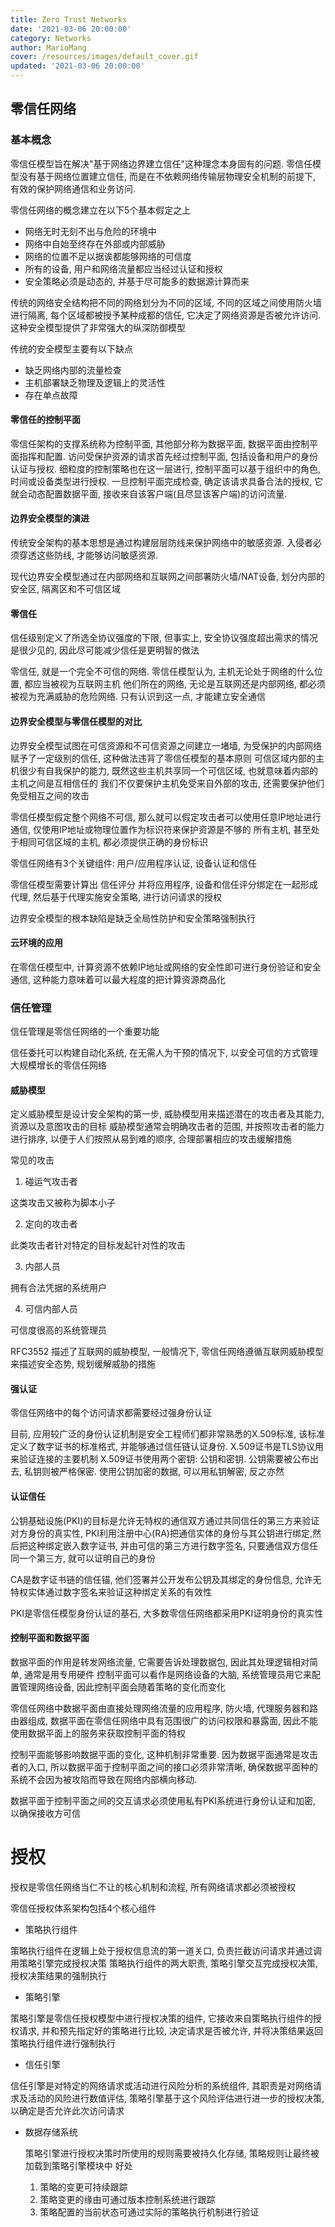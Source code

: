 ```yaml
---
title: Zero Trust Networks
date: '2021-03-06 20:00:00'
category: Networks
author: MarioMang
cover: /resources/images/default_cover.gif
updated: '2021-03-06 20:00:00'
---
```


## 零信任网络

### 基本概念

零信任模型旨在解决"基于网络边界建立信任"这种理念本身固有的问题. 零信任模型没有基于网络位置建立信任, 而是在不依赖网络传输层物理安全机制的前提下, 有效的保护网络通信和业务访问. 

零信任网络的概念建立在以下5个基本假定之上

* 网络无时无刻不出与危险的环境中
* 网络中自始至终存在外部或内部威胁
* 网络的位置不足以据诶都能够网络的可信度
* 所有的设备, 用户和网络流量都应当经过认证和授权
* 安全策略必须是动态的, 并基于尽可能多的数据源计算而来

传统的网络安全结构把不同的网络划分为不同的区域, 不同的区域之间使用防火墙进行隔离, 每个区域都被授予某种成都的信任,  它决定了网络资源是否被允许访问. 这种安全模型提供了非常强大的纵深防御模型

传统的安全模型主要有以下缺点

* 缺乏网络内部的流量检查
* 主机部署缺乏物理及逻辑上的灵活性
* 存在单点故障

#### 零信任的控制平面

零信任架构的支撑系统称为控制平面, 其他部分称为数据平面, 数据平面由控制平面指挥和配置. 访问受保护资源的请求首先经过控制平面, 包括设备和用户的身份认证与授权.
细粒度的控制策略也在这一层进行, 控制平面可以基于组织中的角色, 时间或设备类型进行授权. 
一旦控制平面完成检查, 确定该请求具备合法的授权, 它就会动态配置数据平面, 接收来自该客户端(且尽显该客户端)的访问流量.

#### 边界安全模型的演进

传统安全架构的基本思想是通过构建层层防线来保护网络中的敏感资源. 入侵者必须穿透这些防线, 才能够访问敏感资源.

现代边界安全模型通过在内部网络和互联网之间部署防火墙/NAT设备, 划分内部的安全区, 隔离区和不可信区域

#### 零信任

信任级别定义了所选全协议强度的下限, 但事实上, 安全协议强度超出需求的情况是很少见的, 因此尽可能减少信任是更明智的做法

零信任, 就是一个完全不可信的网络. 零信任模型认为, 主机无论处于网络的什么位置, 都应当被视为互联网主机
他们所在的网络, 无论是互联网还是内部网络, 都必须被视为充满威胁的危险网络. 只有认识到这一点, 才能建立安全通信

#### 边界安全模型与零信任模型的对比

边界安全模型试图在可信资源和不可信资源之间建立一堵墙, 为受保护的内部网络赋予了一定级别的信任, 这种做法违背了零信任模型的基本原则
可信区域内部的主机很少有自我保护的能力, 既然这些主机共享同一个可信区域, 也就意味着内部的主机之间是互相信任的
我们不仅要保护主机免受来自外部的攻击, 还需要保护他们免受相互之间的攻击

零信任模型假定整个网络不可信, 那么就可以假定攻击者可以使用任意IP地址进行通信, 仅使用IP地址或物理位置作为标识符来保护资源是不够的
所有主机, 甚至处于相同可信区域的主机, 都必须提供正确的身份标识

零信任网络有3个关键组件: 用户/应用程序认证, 设备认证和信任

零信任模型需要计算出 信任评分 并将应用程序, 设备和信任评分绑定在一起形成代理, 然后基于代理实施安全策略, 进行访问请求的授权

边界安全模型的根本缺陷是缺乏全局性防护和安全策略强制执行

#### 云环境的应用

在零信任模型中, 计算资源不依赖IP地址或网络的安全性即可进行身份验证和安全通信, 这种能力意味着可以最大程度的把计算资源商品化

### 信任管理

信任管理是零信任网络的一个重要功能

信任委托可以构建自动化系统, 在无需人为干预的情况下, 以安全可信的方式管理大规模增长的零信任网络

#### 威胁模型

定义威胁模型是设计安全架构的第一步, 威胁模型用来描述潜在的攻击者及其能力, 资源以及意图攻击的目标
威胁模型通常会明确攻击者的范围, 并按照攻击者的能力进行排序, 以便于人们按照从易到难的顺序, 合理部署相应的攻击缓解措施

常见的攻击

1. 碰运气攻击者

这类攻击又被称为脚本小子

2. 定向的攻击者

此类攻击者针对特定的目标发起针对性的攻击

3. 内部人员

拥有合法凭据的系统用户

4. 可信内部人员

可信度很高的系统管理员

RFC3552 描述了互联网的威胁模型, 一般情况下, 零信任网络遵循互联网威胁模型来描述安全态势, 规划缓解威胁的措施

#### 强认证

零信任网络中的每个访问请求都需要经过强身份认证

目前, 应用较广泛的身份认证机制是安全工程师们都非常熟悉的X.509标准, 该标准定义了数字证书的标准格式, 并能够通过信任链认证身份. X.509证书是TLS协议用来验证连接的主要机制
X.509证书使用两个密钥: 公钥和密钥. 公钥需要被公布出去, 私钥则被严格保密. 使用公钥加密的数据, 可以用私钥解密, 反之亦然

#### 认证信任

公钥基础设施(PKI)的目标是允许无特权的通信双方通过共同信任的第三方来验证对方身份的真实性, PKI利用注册中心(RA)把通信实体的身份与其公钥进行绑定,然后把这种绑定嵌入数字证书, 并由可信的第三方进行数字签名, 只要通信双方信任同一个第三方, 就可以证明自己的身份

CA是数字证书链的信任锚, 他们签署并公开发布公钥及其绑定的身份信息, 允许无特权实体通过数字签名来验证这种绑定关系的有效性

PKI是零信任模型身份认证的基石, 大多数零信任网络都采用PKI证明身份的真实性

#### 控制平面和数据平面

数据平面的作用是转发网络流量, 它需要告诉处理数据包, 因此其处理逻辑相对简单, 通常是用专用硬件
控制平面可以看作是网络设备的大脑, 系统管理员用它来配置管理网络设备, 因此控制平面会随着策略的变化而变化

零信任网络中数据平面由直接处理网络流量的应用程序, 防火墙, 代理服务器和路由器组成, 数据平面在零信任网络中具有范围很广的访问权限和暴露面, 因此不能使用数据平面上的服务来获取控制平面的特权

控制平面能够影响数据平面的变化, 这种机制非常重要. 因为数据平面通常是攻击者的入口, 所以数据平面于控制平面之间的接口必须非常清晰, 确保数据平面种的系统不会因为被攻陷而导致在网络内部横向移动.

数据平面于控制平面之间的交互请求必须使用私有PKI系统进行身份认证和加密, 以确保接收方可信

# 授权

授权是零信任网络当仁不让的核心机制和流程, 所有网络请求都必须被授权

零信任授权体系架构包括4个核心组件

* 策略执行组件

策略执行组件在逻辑上处于授权信息流的第一道关口, 负责拦截访问请求并通过调用策略引擎完成授权决策
策略执行组件的两大职责, 策略引擎交互完成授权决策, 授权决策结果的强制执行

* 策略引擎

策略引擎是零信任授权模型中进行授权决策的组件, 它接收来自策略执行组件的授权请求, 并和预先指定好的策略进行比较, 决定请求是否被允许, 并将决策结果返回策略执行组件进行强制执行

* 信任引擎

信任引擎是对特定的网络请求或活动进行风险分析的系统组件, 其职责是对网络请求及活动的风险进行数值评估, 策略引擎基于这个风险评估进行进一步的授权决策, 以确定是否允许此次访问请求

* 数据存储系统

  策略引擎进行授权决策时所使用的规则需要被持久化存储, 策略规则让最终被加载到策略引擎模块中
  好处
  1. 策略的变更可持续跟踪
  2. 策略变更的缘由可通过版本控制系统进行跟踪
  3. 策略配置的当前状态可通过实际的策略执行机制进行验证




